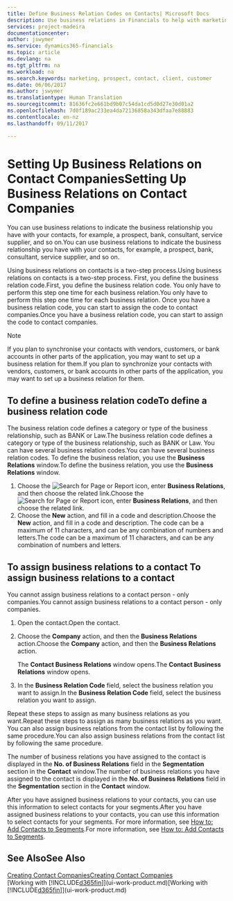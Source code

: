 ```yaml
---
title: Define Business Relation Codes on Contacts| Microsoft Docs
description: Use business relations in Financials to help with marketing and to indicate the business relationship you have with your  prospects, clients, and customers, for example, a bank or service supplier.
services: project-madeira
documentationcenter: 
author: jswymer
ms.service: dynamics365-financials
ms.topic: article
ms.devlang: na
ms.tgt_pltfrm: na
ms.workload: na
ms.search.keywords: marketing, prospect, contact, client, customer
ms.date: 06/06/2017
ms.author: jswymer
ms.translationtype: Human Translation
ms.sourcegitcommit: 81636fc2e661bd9b07c54da1cd5d0d27e30d01a2
ms.openlocfilehash: 7d0f189ac233ea4da72136858a343dfaa7e88883
ms.contentlocale: en-nz
ms.lasthandoff: 09/11/2017

---
```

# <a name="setting-up-business-relations-on-contact-companies"></a><span data-ttu-id="a0988-103">Setting Up Business Relations on Contact Companies</span><span class="sxs-lookup"><span data-stu-id="a0988-103">Setting Up Business Relations on Contact Companies</span></span>
<span data-ttu-id="a0988-104">You can use business relations to indicate the business relationship you have with your contacts, for example, a prospect, bank, consultant, service supplier, and so on.</span><span class="sxs-lookup"><span data-stu-id="a0988-104">You can use business relations to indicate the business relationship you have with your contacts, for example, a prospect, bank, consultant, service supplier, and so on.</span></span>

<span data-ttu-id="a0988-105">Using business relations on contacts is a two-step process.</span><span class="sxs-lookup"><span data-stu-id="a0988-105">Using business relations on contacts is a two-step process.</span></span> <span data-ttu-id="a0988-106">First, you define the business relation code.</span><span class="sxs-lookup"><span data-stu-id="a0988-106">First, you define the business relation code.</span></span> <span data-ttu-id="a0988-107">You only have to perform this step one time for each business relation.</span><span class="sxs-lookup"><span data-stu-id="a0988-107">You only have to perform this step one time for each business relation.</span></span> <span data-ttu-id="a0988-108">Once you have a business relation code, you can start to assign the code to contact companies.</span><span class="sxs-lookup"><span data-stu-id="a0988-108">Once you have a business relation code, you can start to assign the code to contact companies.</span></span>

> [!NOTE]  
>   <span data-ttu-id="a0988-109">If you plan to synchronise your contacts with vendors, customers, or bank accounts in other parts of the application, you may want to set up a business relation for them.</span><span class="sxs-lookup"><span data-stu-id="a0988-109">If you plan to synchronize your contacts with vendors, customers, or bank accounts in other parts of the application, you may want to set up a business relation for them.</span></span>

## <a name="to-define-a-business-relation-code"></a><span data-ttu-id="a0988-110">To define a business relation code</span><span class="sxs-lookup"><span data-stu-id="a0988-110">To define a business relation code</span></span>
<span data-ttu-id="a0988-111">The business relation code defines a category or type of the business relationship, such as BANK or Law.</span><span class="sxs-lookup"><span data-stu-id="a0988-111">The business relation code defines a category or type of the business relationship, such as BANK or Law.</span></span> <span data-ttu-id="a0988-112">You can have several business relation codes.</span><span class="sxs-lookup"><span data-stu-id="a0988-112">You can have several business relation codes.</span></span> <span data-ttu-id="a0988-113">To define the business relation, you use the **Business Relations** window.</span><span class="sxs-lookup"><span data-stu-id="a0988-113">To define the business relation, you use the **Business Relations** window.</span></span>

1. <span data-ttu-id="a0988-114">Choose the ![Search for Page or Report](media/ui-search/search_small.png "Search for Page or Report icon") icon, enter **Business Relations**, and then choose the related link.</span><span class="sxs-lookup"><span data-stu-id="a0988-114">Choose the ![Search for Page or Report](media/ui-search/search_small.png "Search for Page or Report icon") icon, enter **Business Relations**, and then choose the related link.</span></span>
2. <span data-ttu-id="a0988-115">Choose the **New** action, and fill in a code and description.</span><span class="sxs-lookup"><span data-stu-id="a0988-115">Choose the **New** action, and fill in a code and description.</span></span> <span data-ttu-id="a0988-116">The code can be a maximum of 11 characters, and can be any combination of numbers and letters.</span><span class="sxs-lookup"><span data-stu-id="a0988-116">The code can be a maximum of 11 characters, and can be any combination of numbers and letters.</span></span>

## <span data-ttu-id="a0988-117"><a name="AssignBusRelContact"></a> To assign business relations to a contact</span><span class="sxs-lookup"><span data-stu-id="a0988-117"><a name="AssignBusRelContact"></a> To assign business relations to a contact</span></span>
<span data-ttu-id="a0988-118">You cannot assign business relations to a contact person - only companies.</span><span class="sxs-lookup"><span data-stu-id="a0988-118">You cannot assign business relations to a contact person - only companies.</span></span>

1. <span data-ttu-id="a0988-119">Open the contact.</span><span class="sxs-lookup"><span data-stu-id="a0988-119">Open the contact.</span></span>
2. <span data-ttu-id="a0988-120">Choose the **Company** action, and then the **Business Relations** action.</span><span class="sxs-lookup"><span data-stu-id="a0988-120">Choose the **Company** action, and then the **Business Relations** action.</span></span>

    <span data-ttu-id="a0988-121">The **Contact Business Relations** window opens.</span><span class="sxs-lookup"><span data-stu-id="a0988-121">The **Contact Business Relations** window opens.</span></span>
3. <span data-ttu-id="a0988-122">In the **Business Relation Code** field, select the business relation you want to assign.</span><span class="sxs-lookup"><span data-stu-id="a0988-122">In the **Business Relation Code** field, select the business relation you want to assign.</span></span>

<span data-ttu-id="a0988-123">Repeat these steps to assign as many business relations as you want.</span><span class="sxs-lookup"><span data-stu-id="a0988-123">Repeat these steps to assign as many business relations as you want.</span></span> <span data-ttu-id="a0988-124">You can also assign business relations from the contact list by following the same procedure.</span><span class="sxs-lookup"><span data-stu-id="a0988-124">You can also assign business relations from the contact list by following the same procedure.</span></span>

<span data-ttu-id="a0988-125">The number of business relations you have assigned to the contact is displayed in the **No. of Business Relations** field in the **Segmentation** section in the **Contact** window.</span><span class="sxs-lookup"><span data-stu-id="a0988-125">The number of business relations you have assigned to the contact is displayed in the **No. of Business Relations** field in the **Segmentation** section in the **Contact** window.</span></span>

<span data-ttu-id="a0988-126">After you have assigned business relations to your contacts, you can use this information to select contacts for your segments.</span><span class="sxs-lookup"><span data-stu-id="a0988-126">After you have assigned business relations to your contacts, you can use this information to select contacts for your segments.</span></span> <span data-ttu-id="a0988-127">For more information, see [How to: Add Contacts to Segments](marketing-add-contact-segment.md).</span><span class="sxs-lookup"><span data-stu-id="a0988-127">For more information, see [How to: Add Contacts to Segments](marketing-add-contact-segment.md).</span></span>

## <a name="see-also"></a><span data-ttu-id="a0988-128">See Also</span><span class="sxs-lookup"><span data-stu-id="a0988-128">See Also</span></span>
[<span data-ttu-id="a0988-129">Creating Contact Companies</span><span class="sxs-lookup"><span data-stu-id="a0988-129">Creating Contact Companies</span></span>](marketing-create-contact-companies.md)  
<span data-ttu-id="a0988-130">[Working with [!INCLUDE[d365fin](includes/d365fin_md.md)]](ui-work-product.md)</span><span class="sxs-lookup"><span data-stu-id="a0988-130">[Working with [!INCLUDE[d365fin](includes/d365fin_md.md)]](ui-work-product.md)</span></span>

